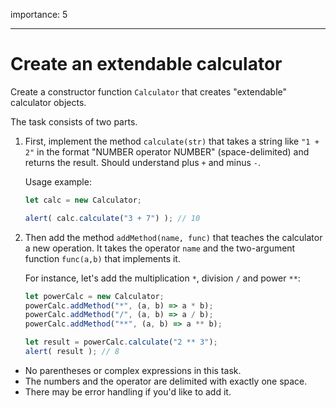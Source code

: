 importance: 5

---

# Create an extendable calculator

Create a constructor function `Calculator` that creates "extendable" calculator objects.

The task consists of two parts.

1. First, implement the method `calculate(str)` that takes a string like `"1 + 2"` in the format "NUMBER operator NUMBER" (space-delimited) and returns the result. Should understand plus `+` and minus `-`.

    Usage example:

    ```js
    let calc = new Calculator;

    alert( calc.calculate("3 + 7") ); // 10
    ```
2. Then add the method `addMethod(name, func)` that teaches the calculator a new operation. It takes the operator `name` and the two-argument function `func(a,b)` that implements it.

    For instance, let's add the multiplication `*`, division `/` and power `**`:

    ```js
    let powerCalc = new Calculator;
    powerCalc.addMethod("*", (a, b) => a * b);
    powerCalc.addMethod("/", (a, b) => a / b);
    powerCalc.addMethod("**", (a, b) => a ** b);

    let result = powerCalc.calculate("2 ** 3");
    alert( result ); // 8
    ```

- No parentheses or complex expressions in this task.
- The numbers and the operator are delimited with exactly one space.
- There may be error handling if you'd like to add it.
